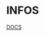 # INFOS
[DOCS](https://docs.heltec.org/en/node/esp32/esp32_general_docs/quick_start.html#programming)

